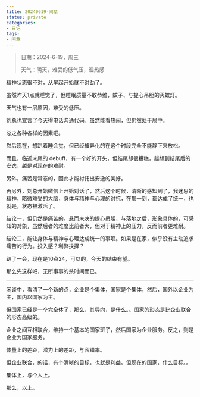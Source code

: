 ```yaml
---
title: 20240619-间章
status: private
categories:
- 日记
tags:
- 间章
---
```


>日期：2024-6-19，周三
>
>天气：阴天，难受的低气压，湿热感

精神状态很不对，从早起开始就不对劲了。

虽然昨天1点就睡觉了，但睡眠质量不敢恭维，蚊子、与提心吊胆的灭蚊灯。

天气也有一层原因，难受的低压。

刘总也宣言了今天得电话沟通代码。虽然能看热闹，但仍然处于局中。

总之各种各样的因素吧。

然后现在，想趴着睡会觉，但已经被异化的在这个时段完全不能静下来放松。

而且，临近末尾的 debuff，有一个好的开头，但结尾却很糟糕，越想到结尾后的安逸，越是对现在的难耐。

另外，痛苦是常态的，因此才能衬托出安逸的美好。

再另外，刘总开始微信上开始对话了，然后这个时候，清晰的感知到了，我迷思的精神，略微难受的大脑，身体与精神与心理的对抗，在那一刻，都达成了统一，也就是，状态被激活了。

结论一，但仍然是痛苦的。悬而未决的提心吊胆，与落地之后，形象具体的，可感知的对象，虽然后者的难度比前者大，但对于精神上的压力，反而前者更难耐。

结论二，能让身体与精神与心理达成统一的事项。如果是在家，似乎没有主动追求痛苦的行为。投入感？利弊抉择？

趴了一会，现在是10点24，可以的，今天的结束有望。

那么先这样吧，无所事事的杀时间而已。

---

闲谈中，看清了一个新的点，企业是个集体，国家是个集体，然后，国外以企业为主，国内以国家为主。

但国家已经是一个完全体了，那么，其导向，是什么。。国家的形态是比企业联合的形态高级的。

企业之间互相联合，维持一个基本的国家班子，然后国家为企业服务。反之，则是企业为国家服务。

体量上的差距，潜力上的差距，与容错率。

但企业联合，的话，有个清晰的目标，也就是利益。但现在的国家，什么目标。。

集体上，与个人上。

那么，以上。

